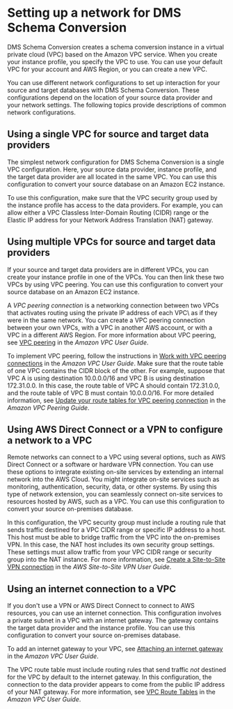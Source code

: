 # Setting up a network for DMS Schema Conversion<a name="instance-profiles-network"></a>

DMS Schema Conversion creates a schema conversion instance in a virtual private cloud \(VPC\) based on the Amazon VPC service\. When you create your instance profile, you specify the VPC to use\. You can use your default VPC for your account and AWS Region, or you can create a new VPC\.

You can use different network configurations to set up interaction for your source and target databases with DMS Schema Conversion\. These configurations depend on the location of your source data provider and your network settings\. The following topics provide descriptions of common network configurations\.

## Using a single VPC for source and target data providers<a name="instance-profiles-network-one-vpc"></a>

The simplest network configuration for DMS Schema Conversion is a single VPC configuration\. Here, your source data provider, instance profile, and the target data provider are all located in the same VPC\. You can use this configuration to convert your source database on an Amazon EC2 instance\.

To use this configuration, make sure that the VPC security group used by the instance profile has access to the data providers\. For example, you can allow either a VPC Classless Inter\-Domain Routing \(CIDR\) range or the Elastic IP address for your Network Address Translation \(NAT\) gateway\.

## Using multiple VPCs for source and target data providers<a name="instance-profiles-network-multiple-vpc"></a>

If your source and target data providers are in different VPCs, you can create your instance profile in one of the VPCs\. You can then link these two VPCs by using VPC peering\. You can use this configuration to convert your source database on an Amazon EC2 instance\.

A *VPC peering connection* is a networking connection between two VPCs that activates routing using the private IP address of each VPC\\ as if they were in the same network\. You can create a VPC peering connection between your own VPCs, with a VPC in another AWS account, or with a VPC in a different AWS Region\. For more information about VPC peering, see [VPC peering](https://docs.aws.amazon.com/vpc/latest/userguide/vpc-peering.html) in the *Amazon VPC User Guide*\.

To implement VPC peering, follow the instructions in [Work with VPC peering connections](https://docs.aws.amazon.com/vpc/latest/peering/working-with-vpc-peering.html) in the *Amazon VPC User Guide*\. Make sure that the route table of one VPC contains the CIDR block of the other\. For example, suppose that VPC A is using destination 10\.0\.0\.0/16 and VPC B is using destination 172\.31\.0\.0\. In this case, the route table of VPC A should contain 172\.31\.0\.0, and the route table of VPC B must contain 10\.0\.0\.0/16\. For more detailed information, see [Update your route tables for VPC peering connection](https://docs.aws.amazon.com/vpc/latest/peering/vpc-peering-routing.html) in the *Amazon VPC Peering Guide*\. 

## Using AWS Direct Connect or a VPN to configure a network to a VPC<a name="instance-profiles-network-vpn"></a>

Remote networks can connect to a VPC using several options, such as AWS Direct Connect or a software or hardware VPN connection\. You can use these options to integrate existing on\-site services by extending an internal network into the AWS Cloud\. You might integrate on\-site services such as monitoring, authentication, security, data, or other systems\. By using this type of network extension, you can seamlessly connect on\-site services to resources hosted by AWS, such as a VPC\. You can use this configuration to convert your source on\-premises database\.

In this configuration, the VPC security group must include a routing rule that sends traffic destined for a VPC CIDR range or specific IP address to a host\. This host must be able to bridge traffic from the VPC into the on\-premises VPN\. In this case, the NAT host includes its own security group settings\. These settings must allow traffic from your VPC CIDR range or security group into the NAT instance\. For more information, see [Create a Site\-to\-Site VPN connection](https://docs.aws.amazon.com/vpn/latest/s2svpn/SetUpVPNConnections.html#vpn-create-vpn-connection) in the *AWS Site\-to\-Site VPN User Guide*\.

## Using an internet connection to a VPC<a name="instance-profiles-network-internet"></a>

If you don't use a VPN or AWS Direct Connect to connect to AWS resources, you can use an internet connection\. This configuration involves a private subnet in a VPC with an internet gateway\. The gateway contains the target data provider and the instance profile\. You can use this configuration to convert your source on\-premises database\.

To add an internet gateway to your VPC, see [Attaching an internet gateway](https://docs.aws.amazon.com/vpc/latest/userguide/VPC_Internet_Gateway.html#Add_IGW_Attach_Gateway) in the *Amazon VPC User Guide*\.

The VPC route table must include routing rules that send traffic *not* destined for the VPC by default to the internet gateway\. In this configuration, the connection to the data provider appears to come from the public IP address of your NAT gateway\. For more information, see [VPC Route Tables](https://docs.aws.amazon.com/vpc/latest/userguide/VPC_Route_Tables.html) in the *Amazon VPC User Guide*\.